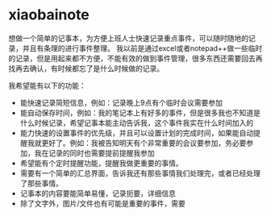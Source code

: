 # xiaobainote
想做一个简单的记事本，为方便上班人士快速记录重点事件，可以随时随地的记录，并且有条理的进行事件整理。
我以前是通过excel或者notepad++做一些临时的记录，但是用起来都不方便，不能有效的做到事件管理，很多东西还需要回去再找再去确认，有时候都忘了是什么时候做的记录。

我希望能有以下的功能：

- 能快速记录简短信息，例如：记录晚上9点有个临时会议需要参加
- 能自动保存时间，例如：我的笔记本上有好多的事件，但是很多我也不知道是什么时候记录，希望记事本能主动告诉我，这个事件我实在什么时间加入的
- 能力快速的设置事件的优先级，并且可以设置计划的完成时间，如果能自动提醒我就更好了。例如：我被告知明天有个非常重要的会议要参加，务必要参加，我在记录的同时也需要提前提醒我参加
- 希望能有个定时提醒功能，提醒我做更重要的事情。
- 需要有一个简单的汇总界面，告诉我还有那些事情我们处理完，或者已经处理了那些事情。
- 记事本的内容要能简单易懂，记录扼要，详细信息
- 除了文字外，图片/文件也有可能是重要的事件，需要
